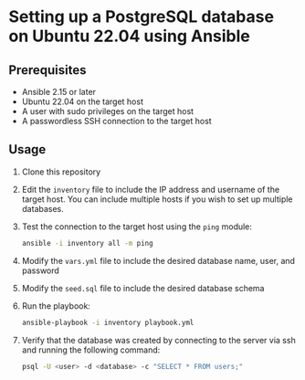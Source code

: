 # Setting up a PostgreSQL database on Ubuntu 22.04 using Ansible

## Prerequisites

- Ansible 2.15 or later
- Ubuntu 22.04 on the target host
- A user with sudo privileges on the target host
- A passwordless SSH connection to the target host

## Usage

1. Clone this repository
2. Edit the `inventory` file to include the IP address and username of the target host. You can include multiple hosts if you wish to set up multiple databases.
3. Test the connection to the target host using the `ping` module:

    ```bash
    ansible -i inventory all -m ping
    ```

4. Modify the `vars.yml` file to include the desired database name, user, and password
5. Modify the `seed.sql` file to include the desired database schema
6. Run the playbook:

    ```bash
    ansible-playbook -i inventory playbook.yml
    ```
7. Verify that the database was created by connecting to the server via ssh and running the following command:

      ```bash
      psql -U <user> -d <database> -c "SELECT * FROM users;"
      ```
